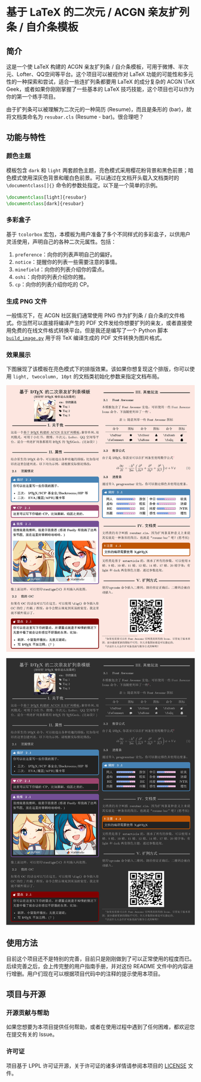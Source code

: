 # 基于 LaTeX 的二次元 / ACGN 亲友扩列条 / 自介条模板

## 简介

这是一个使 LaTeX 构建的 ACGN 亲友扩列条 / 自介条模板，可用于微博、半次元、Lofter、QQ空间等平台。这个项目可以被视作对 LaTeX 功能的可能性和多元性的一种探索和尝试，适合一些连扩列条都要用 LaTeX 的成分复杂的 ACGN \TeX Geek，或者如果你刚刚掌握了一些基本的 LaTeX 技巧技能，这个项目也可以作为你的第一个练手项目。

由于扩列条可以被理解为二次元的一种简历 (Resume)，而且是条形的 (bar)，故将文档类命名为 `resubar.cls` (Resume - bar)。很合理吧？

## 功能与特性

### 颜色主题

模板包含 `dark` 和 `light` 两套颜色主题，亮色模式采用樱花粉背景和黑色前景；暗色模式使用深灰色背景和暖白色前景。可以通过在文档开头载入文档类时的 `\documentclass[]{}` 命令的参数处指定。以下是一个简单的示例。

```tex
\documentclass[light]{resubar}
\documentclass[dark]{resubar}
```

### 多彩盒子

基于 `tcolorbox` 宏包，本模板为用户准备了多个不同样式的多彩盒子，以供用户灵活使用，声明自己的各种二次元属性。包括：

1. `preference`：向你的列表声明自己的偏好。
2. `notice`：提醒你的列表一些需要注意的事情。
3. `minefield`：向你的列表介绍你的雷点。
4. `oshi`：向你的列表介绍你的推。
5. `cp`：向你的列表介绍你吃的 CP。

### 生成 PNG 文件

一般情况下，在 ACGN 社区我们通常使用 PNG 作为扩列条 / 自介条的文件格式。你当然可以直接将编译产生的 PDF 文件发给你想要扩列的亲友，或者直接使用免费的在线文件格式转换平台。但是我还是编写了一个 Python 脚本 [`build_image.py`](build_image.py) 用于将 TeX 编译生成的 PDF 文件转换为图片格式。

### 效果展示

下图展现了该模板在亮色模式下的排版效果。该如果你想复现这个排版，你可以使用 `light, twocolumn, 10pt` 的文档类初始化参数来指定文档布局。

![亮色模式展示效果](./figure/light.png)

![暗色模式展示效果](./figure/dark.png)

## 使用方法

目前这个项目还不是特别的完善，目前只是刚刚做到了可以正常使用的程度而已。后续完善之后，会上传完整的用户指南手册，并对这份 README 文件中的内容进行增删。用户们现在可以根据项目代码中的注释的提示使用本项目。

## 项目与开源

### 开源贡献与帮助

如果您想要为本项目提供任何帮助，或者在使用过程中遇到了任何困难，都欢迎您在提交有关的 Issue。

### 许可证

项目基于 LPPL 许可证开源，关于许可证的诸多详情请参阅本项目的 [LICENSE](LICENSE.txt) 文件。
